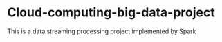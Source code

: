 # Cloud-computing-big-data-project
This is a data streaming processing project implemented by Spark
